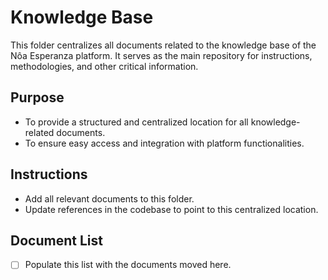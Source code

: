 # Knowledge Base

This folder centralizes all documents related to the knowledge base of the Nôa Esperanza platform. It serves as the main repository for instructions, methodologies, and other critical information.

## Purpose
- To provide a structured and centralized location for all knowledge-related documents.
- To ensure easy access and integration with platform functionalities.

## Instructions
- Add all relevant documents to this folder.
- Update references in the codebase to point to this centralized location.

## Document List
- [ ] Populate this list with the documents moved here.